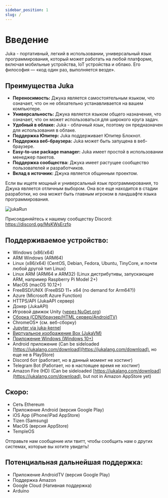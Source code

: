 ```yaml
---
sidebar_position: 1
slug: /
---
```


# Введение

Juka - портативный, легкий в использовании, универсальный язык программирования, который может работать на любой платформе, включая мобильные устройства, IoT устройства и облако. Его философия — «код один раз, выполняется везде».

## Преимущества Juka

* **Переносимость:** Джука является самостоятельным языком, что означает, что он не обязательно устанавливается на вашем компьютере.
* **Универсальность:** Джука является языком общего назначения, что означает, что он может использоваться для широкого круга задач.
* **Удобный в облаке:** Juka - облачный язык, поэтому он предназначен для использования в облаке.
* **Поддержка Юпитер:** Juka поддерживает Юпитер Блокнот.
* **Поддержка веб-браузера:** Juka может быть запущена в веб-браузере.
* **Easy-to-use package manager:** Juka имеет простой в использовании менеджер пакетов.
* **Поддержка сообщества:** Джука имеет растущее сообщество пользователей и разработчиков.
* **Вклад в источник:** Джука является общинным проектом.

Если вы ищете мощный и универсальный язык программирования, то Джука является отличным выбором. Она все еще находится в стадии разработки, но она может быть главным игроком в ландшафте языка программирования.

![jukaRun](/img/latestjuka.gif)

Присоединяйтесь к нашему сообществу Discord: https://discord.gg/MsKWsErzfp

## Поддерживаемое устройство:

- Windows (x86/x64)
- ARM Windows (ARM64)
- Linux (x86/x64) (CentOS, Debian, Fedora, Ubuntu, TinyCore, и почти любой другой тип Linux)
- Linux ARM (ARM64 и ARM32) (Linux дистрибутивы, запускающие ARM, например Raspberry Pi Model 2+)
- MacOS (macOS 10.12+)
- FreeBSD/UNIX (FreeBSD 11+ x64 (no demand for Arm64?))
- Azure (Microsoft Azure Function)
- HTTPS/API (JukaAPI сервер)
- Докер (JukaAPI)
- Игровой движок Unity ([через NuGet.org](https://www.nuget.org/packages/JukaCompiler))
- [Сборка (CDN/браузер/HTML сервер/AndroidTV)](https://github.com/jukaLang/juka-webassembly)
- ChromeOS\* (см. веб-сборку)
- [Jupyter via juka-kernel](https://github.com/jukaLang/juka-kernel)
- [Виртуальное изображение Box (JukaVM)](https://github.com/jukaLang/jukaVM)
- [Приложение Windows (Windows 10+)](https://github.com/jukaLang/JukaApp)
- Android приложение (Can be sideloaded [https://jukalang.com/download](https://jukalang.com/download), но еще не в PlayStore)
- Discord бот (работает, но в данный момент не хостинг)
- Telegram Bot (Работает, но в настоящее время не хостинг)
- Amazon Fire (HD) (Can be sideloaded [https://jukalang.com/download](https://jukalang.com/download), but not in Amazon AppStore yet)

## Скоро:

- Сеть Ethereum
- Приложение Android (версия Google Play)
- iOS App (iPhone/iPad AppStore)
- Tizen (Samsung)
- MacOS (версия AppStore)
- TempleOS

Отправьте нам сообщение или твитт, чтобы сообщить нам о других системах, которые вы хотите увидеть!

## Потенциальная дальнейшая поддержка:

- Приложение AndroidTV (версия Google Play)
- Поддержка Amazon
- Google Cloud (Нативная поддержка)
- Arduino
